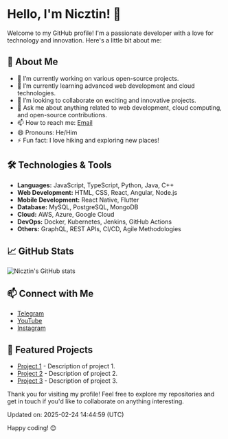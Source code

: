 # Hello, I'm Nicztin! 👋

Welcome to my GitHub profile! I'm a passionate developer with a love for technology and innovation. Here's a little bit about me:

## 🚀 About Me

- 🔭 I’m currently working on various open-source projects.
- 🌱 I’m currently learning advanced web development and cloud technologies.
- 👯 I’m looking to collaborate on exciting and innovative projects.
- 💬 Ask me about anything related to web development, cloud computing, and open-source contributions.
- 📫 How to reach me: [Email](mailto:nicztin@example.com)
- 😄 Pronouns: He/Him
- ⚡ Fun fact: I love hiking and exploring new places!

## 🛠️ Technologies & Tools

- **Languages:** JavaScript, TypeScript, Python, Java, C++
- **Web Development:** HTML, CSS, React, Angular, Node.js
- **Mobile Development:** React Native, Flutter
- **Database:** MySQL, PostgreSQL, MongoDB
- **Cloud:** AWS, Azure, Google Cloud
- **DevOps:** Docker, Kubernetes, Jenkins, GitHub Actions
- **Others:** GraphQL, REST APIs, CI/CD, Agile Methodologies

## 📈 GitHub Stats

![Nicztin's GitHub stats](https://github-readme-stats.vercel.app/api?username=Nicztin&show_icons=true&theme=radical)

## 📫 Connect with Me

- [Telegram](https://t.me/neattenwatch)
- [YouTube](https://youtube.com/@nicztining?si=Jg_THNiyXvnzv25-)
- [Instagram](https://t.me/neattenwatch)
## 🌟 Featured Projects

- [Project 1](https://github.com/Nicztin/project1) - Description of project 1.
- [Project 2](https://github.com/Nicztin/project2) - Description of project 2.
- [Project 3](https://github.com/Nicztin/project3) - Description of project 3.

Thank you for visiting my profile! Feel free to explore my repositories and get in touch if you'd like to collaborate on anything interesting.

Updated on: 2025-02-24 14:44:59 (UTC)

Happy coding! 😊
